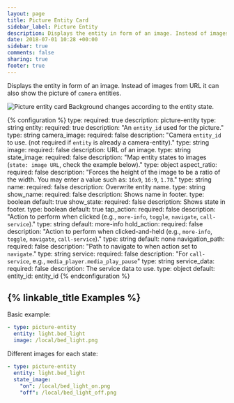 ```yaml
---
layout: page
title: Picture Entity Card
sidebar_label: Picture Entity
description: Displays the entity in form of an image. Instead of images from URL it can also show the picture of `camera` entities.
date: 2018-07-01 10:28 +00:00
sidebar: true
comments: false
sharing: true
footer: true
---
```


Displays the entity in form of an image. Instead of images from URL it can also show the picture of `camera` entities.

<p class='img'>
  <img src='/images/lovelace/lovelace_picture_entity.gif' alt='Picture entity card'>
  Background changes according to the entity state.
</p>

{% configuration %}
type:
  required: true
  description: picture-entity
  type: string
entity:
  required: true
  description: "An `entity_id` used for the picture."
  type: string
camera_image:
  required: false
  description: "Camera `entity_id` to use. (not required if `entity` is already a camera-entity)."
  type: string
image:
  required: false
  description: URL of an image.
  type: string
state_image:
  required: false
  description: "Map entity states to images (`state: image URL`, check the example below)."
  type: object
aspect_ratio:
  required: false
  description: "Forces the height of the image to be a ratio of the width. You may enter a value such as: `16x9`, `16:9`, `1.78`."
  type: string
name:
  required: false
  description: Overwrite entity name.
  type: string
show_name:
  required: false
  description: Shows name in footer.
  type: boolean
  default: true
show_state:
  required: false
  description: Shows state in footer.
  type: boolean
  default: true
tap_action:
  required: false
  description: "Action to perform when clicked (e.g., `more-info`, `toggle`, `navigate`, `call-service`)."
  type: string
  default: more-info
hold_action:
  required: false
  description: "Action to perform when clicked-and-held (e.g., `more-info`, `toggle`, `navigate`, `call-service`)."
  type: string
  default: none
navigation_path:
  required: false
  description: "Path to navigate to when action set to `navigate`."
  type: string
service:
  required: false
  description: "For `call-service`, e.g., `media_player.media_play_pause`"
  type: string
service_data:
  required: false
  description: The service data to use.
  type: object
  default: entity_id: entity_id
{% endconfiguration %}

## {% linkable_title Examples %}

Basic example:

```yaml
- type: picture-entity
  entity: light.bed_light
  image: /local/bed_light.png
```

Different images for each state:

```yaml
- type: picture-entity
  entity: light.bed_light
  state_image:
    "on": /local/bed_light_on.png
    "off": /local/bed_light_off.png
```
